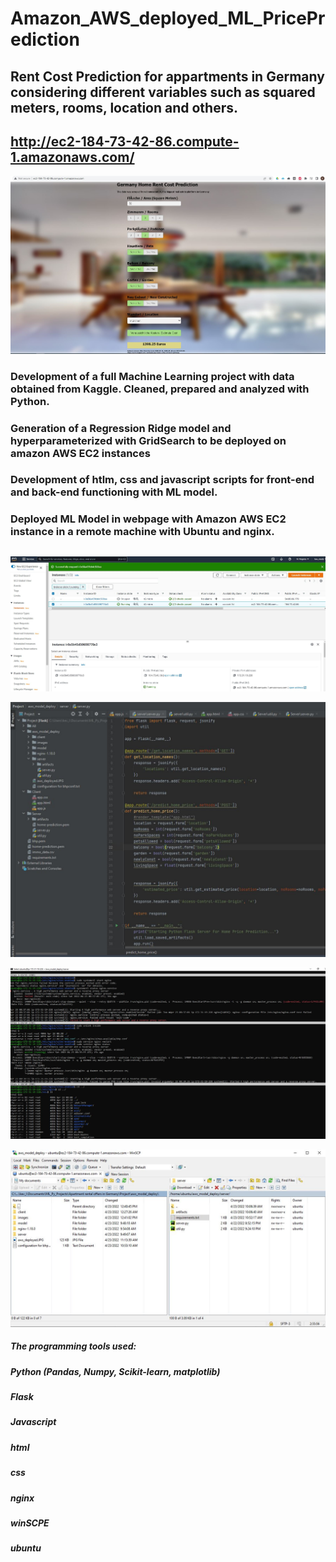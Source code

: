 # Amazon_AWS_deployed_ML_PricePrediction

## Rent Cost Prediction for appartments in Germany considering different variables such as squared meters, rooms, location and others.
## __http://ec2-184-73-42-86.compute-1.amazonaws.com/__

![alt text](https://github.com/Kevin-Meda/Amazon_AWS_deployed_ML_PricePrediction/blob/main/images/aws_deployed.JPG)

### Development of a full Machine Learning project with data obtained from Kaggle. Cleaned, prepared and analyzed with Python.
### Generation of a Regression Ridge model and hyperparameterized with GridSearch to be deployed on amazon AWS EC2 instances
### Development of htlm, css and javascript scripts for front-end and back-end functioning with ML model.
### Deployed ML Model in webpage with Amazon AWS EC2 instance in a remote machine with Ubuntu and nginx.
##
##


![alt text](https://github.com/Kevin-Meda/Amazon_AWS_deployed_ML_PricePrediction/blob/main/images/aws_ec2_instance.JPG)

![alt text](https://github.com/Kevin-Meda/Amazon_AWS_deployed_ML_PricePrediction/blob/main/images/pycharm_server.JPG)

![alt text](https://github.com/Kevin-Meda/Amazon_AWS_deployed_ML_PricePrediction/blob/main/images/ubuntu_terminal_nginx.JPG)

![alt text](https://github.com/Kevin-Meda/Amazon_AWS_deployed_ML_PricePrediction/blob/main/images/winSCP_transferfiles.JPG)


##### The programming tools used:
##### Python (Pandas, Numpy, Scikit-learn, matplotlib)
##### Flask
##### Javascript 
##### html
##### css
##### nginx
##### winSCPE
##### ubuntu
